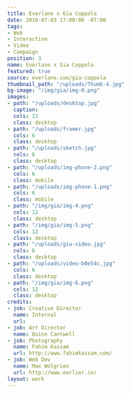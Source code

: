 ```yaml
---
title: Everlane x Gia Coppola
date: 2016-07-03 17:00:00 -07:00
tags:
- Web
- Interactive
- Video
- Campaign
position: 3
name: Everlane x Gia Coppola
featured: true
source: everlane.com/gia-coppola
thumbnail_path: "/uploads/Thumb-4.jpg"
bg-image: "/img/gia/img-0.png"
images:
- path: "/uploads/desktop.jpg"
  caption: 
  cols: 12
  class: desktop
- path: "/uploads/framer.jpg"
  cols: 6
  class: desktop
- path: "/uploads/sketch.jpg"
  cols: 6
  class: desktop
- path: "/uploads/img-phone-2.png"
  cols: 6
  class: mobile
- path: "/uploads/img-phone-1.png"
  cols: 6
  class: mobile
- path: "/img/gia/img-4.png"
  cols: 12
  class: desktop
- path: "/img/gia/img-5.png"
  cols: 12
  class: desktop
- path: "/uploads/gia-video.jpg"
  cols: 6
  class: desktop
- path: "/uploads/video-b0e54c.jpg"
  cols: 6
  class: desktop
- path: "/img/gia/img-6.png"
  cols: 12
  class: desktop
credits:
- job: Creative Director
  name: Internal
  url: 
- job: Art Director
  name: Quinn Cantwell
- job: Photography
  name: Fahim Kassam
  url: http://www.fahimkassam.com/
- job: Web Dev
  name: Max Wolgrien
  url: http://www.earlier.io/
layout: work
---
```


